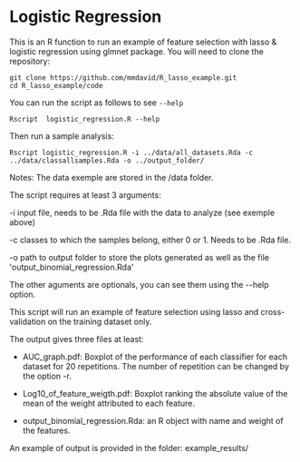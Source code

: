 # Logistic Regression

This is an R function to run an example of feature selection with lasso & logistic regression using glmnet package. You will need to clone the repository:

    git clone https://github.com/mmdavid/R_lasso_example.git
    cd R_lasso_example/code

You can run the script as follows to see `--help`

    Rscript  logistic_regression.R --help

Then run a sample analysis:

    Rscript logistic_regression.R -i ../data/all_datasets.Rda -c ../data/classallsamples.Rda -o ../output_folder/

Notes: The data exemple are stored in the /data folder.

The script requires at least 3 arguments: 

-i input file, needs to be .Rda file with the data to analyze (see exemple above)

-c classes to which the samples belong, either 0 or 1. Needs to be .Rda file. 

-o path to output folder to store the plots generated as well as the file 'output_binomial_regression.Rda'

The other aguments are optionals, you can see them using the --help option.

This script will run an example of feature selection using lasso and cross-validation on the training dataset only.


The output gives three files at least: 

- AUC_graph.pdf: Boxplot of the performance of each classifier for each dataset for 20 repetitions. The number of repetition can be changed by the option -r. 

- Log10_of_feature_weigth.pdf: Boxplot ranking the absolute value of the mean of the weight attributed to each feature. 

- output_binomial_regression.Rda: an R object with name and weight of the features. 

An example of output is provided in the folder: example_results/
